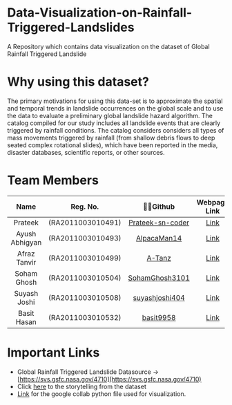 # Data-Visualization-on-Rainfall-Triggered-Landslides
A Repository which contains data visualization on the dataset of Global Rainfall Triggered Landslide
# Why using this dataset?
The primary motivations for using this data-set is to approximate the spatial and temporal trends in landslide occurrences on the global scale and to use the data to evaluate a preliminary global landslide hazard algorithm. The catalog compiled for our study includes all landslide events that are clearly triggered by rainfall conditions. The catalog considers considers all types of mass movements triggered by rainfall (from shallow debris flows to deep seated complex rotational slides), which have been reported in the media, disaster databases, scientific reports, or other sources.
# Team Members
| Name |  Reg. No.  | 👨‍💻Github| Webpage Link| Dataset Report |
|:-----:|:--------:|:------:|:------:|:------:|
|Prateek        |(RA2011003010491)| [Prateek-sn-coder](https://github.com/Prateek-sn-coder)|[Link](https://prateek-sn-coder.github.io/18CSE301J_RA2011003010491/)||
|Ayush Abhigyan |(RA2011003010493)| [AlpacaMan14](https://github.com/AlpacaMan14)|[Link](https://alpacaman14.github.io/18CSE301J_RA2011003010493/)|[Link](https://www.overleaf.com/project/63d6587be91f6ab0db5578ca)|
|Afraz Tanvir   |(RA2011003010499)| [A-Tanz](https://github.com/A-Tanz)|[Link](https://a-tanz.github.io/18CSE301J_RA2011003010499/)|[Link](https://www.overleaf.com/read/fcsxdxxwhydt)|
|Soham Ghosh    |(RA2011003010504)| [SohamGhosh3101](https://github.com/SohamGhosh3101)|[Link](https://sohamghosh3101.github.io/18CSE301J_RA2011003010504/)||
|Suyash Joshi   |(RA2011003010508)| [suyashjoshi404](https://github.com/suyashjoshi404)|[Link](https://altacc4502.github.io/18CSE301J_RA2011003010508/)||
|Basit Hasan    |(RA2011003010532)| [basit9958](https://github.com/basit9958)|[Link](https://basit9958.github.io/18CSE301J-RA2011003010532/)||
# Important Links
* Global Rainfall Triggered Landslide Datasource -> [https://svs.gsfc.nasa.gov/4710](https://svs.gsfc.nasa.gov/4710)
* Click [here](https://drive.google.com/file/d/1AOET75OqwMO06htRx5r5ErsoKXvAKLbI/view) to the storytelling from the dataset
* [Link](https://colab.research.google.com/drive/1Zmc-d_XLXloTX0uwOHMbPSIRzrlDfJtI?usp=sharing) for the google collab python file used for visualization.
